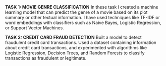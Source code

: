 **TASK 1: MOVIE GENRE CLASSIFICATION**
In these task I created a machine learning model that can predict
the genre of a movie based on its plot summary or other textual 
information. I have used techniques like TF-IDF or word embeddings 
with classifiers such as Naive Bayes, Logistic Regression, or
Support Vector Machines.

**TASK 2: CREDIT CARD FRAUD DETECTION**
Built a model to detect fraudulent credit card transactions. Used a
dataset containing information about credit card transactions, and
experimented with algorithms like Logistic Regression, Decision Trees,
and Random Forests to classify transactions as fraudulent or legitimate.
